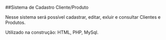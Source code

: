##Sistema de Cadastro Cliente/Produto


Nesse sistema será possível cadastrar, editar, exluir e consultar Clientes e Produtos.

Utilizado na construção: HTML, PHP, MySql.